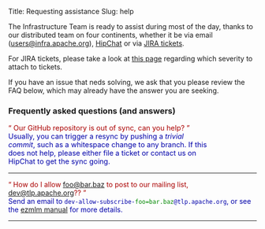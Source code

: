 Title: Requesting assistance
Slug: help

The Infrastructure Team is ready to assist during most of the day,
thanks to our distributed team on four continents, whether it be via
email ([users@infra.apache.org](mailto:users@infra.apache.org)),
[HipChat](http://infra.chat/) or via [JIRA tickets](https://infrahelp.apache.org/).

For JIRA tickets, please take a look at [this page](/reference/committer/contactinfra)
regarding which severity to attach to tickets.

If you have an issue that neds solving, we ask that you please review the FAQ below,
which may already have the answer you are seeking.

### Frequently asked questions (and answers)

<p style="font-size: 0.9rem; width: 80%;">
<!-- github sync stuff -->
<span style='color: #A00;'><q>
    Our GitHub repository is out of sync, can you help?
</q></span>
<br/>
<span style='color: #00A;'>
    Usually, you can trigger a resync by pushing a <i>trivial commit</i>,
    such as a whitespace change to any branch. If this does not help, please either
    file a ticket or contact us on HipChat to get the sync going.
</span>
<hr/>

<!-- email whitelisting -->
<span style='color: #A00;'><q>
    How do I allow foo@bar.baz to post to our mailing list, dev@tlp.apache.org??
</q></span>
<br/>
<span style='color: #00A;'>
    Send an email to <code>dev-allow-subscribe-<span style='color:
    #080;'>foo=bar.baz</span>@tlp.apache.org</code>, or see the
    <a href="http://untroubled.org/ezmlm/ezman/ezman2.html">ezmlm manual</a>
    for more details.
</span>
<hr/>

</p>